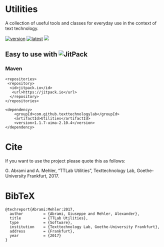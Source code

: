 # Utilities
A collection of useful tools and classes for everyday use in the context of text technology.

[![version](https://img.shields.io/github/license/texttechnologylab/Utilities)]()
[![latest](https://img.shields.io/github/v/release/texttechnologylab/Utilities)]()
[![](https://jitpack.io/v/texttechnologylab/Utilities.svg)](https://jitpack.io/#texttechnologylab/Utilities)

## Easy to use with ![JitPack](https://jitpack.io/)

### Maven
```
<repositories>
 <repository>
  <id>jitpack.io</id>
   <url>https://jitpack.io</url>
  </repository>
</repositories>
```

```
<dependency>
    <groupId>com.github.texttechnologylab</groupId>
    <artifactId>Utilities</artifactId>
    <version>1.1.7-uima-2.10.4</version>
</dependency>
```


# Cite
If you want to use the project please quote this as follows:

G. Abrami and A. Mehler, “TTLab Utilities”, Texttechnology Lab, Goethe-University Frankfurt, 2017.

# BibTeX
```
@techreport{Abrami:Mehler:2017,
  author         = {Abrami, Giuseppe and Mehler, Alexander},
  title          = {TTLab Utilities},
  type           = {Software},
  institution    = {Texttechnology Lab, Goethe-University Frankfurt},
  address        = {Frankfurt},
  year           = {2017}
}
